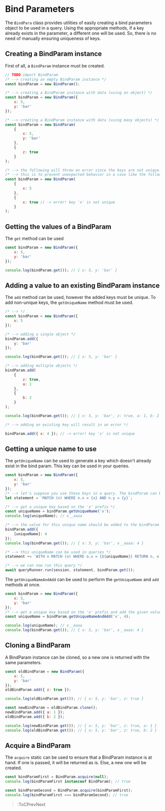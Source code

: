 # Bind Parameters

The `BindPara` class provides utilities of easily creating a bind parameters object to be used in a query. Using the appropriate methods, if a key already exists in the parameter, a different one will be used. So, there is no need of manually ensuring uniqueness of keys.

## Creating a BindParam instance

First of all, a `BindParam` instance must be created.
```js
// TODO import BindParam
/* --> creating an empty BindParam instance */
const bindParam = new BindParam();

/* --> creating a BindParam instance with data (using an object) */
const bindParam = new BindParam({
    x: 5,
    y: 'bar'
});

/* --> creating a BindParam instance with data (using many objects) */
const bindParam = new BindParam(
    {
        x: 5,
        y: 'bar'
    },
    {
        z: true
    }
);

/* --> the following will throw an error since the keys are not unique. To add non-unique keys, the `getUniqueName` method must be used */
/* --> this is to prevent unexpected behavior in a case like the following: "n1.x = {x}, n2.x = {x}", where a different value is intended to be used each time */
const bindParam = new BindParam(
    {
        x: 5
    },
    {
        x: true // -> error! key 'x' is not unique
    }
);
```

## Getting the values of a BindParam

The `get` method can be used

```js
const bindParam = new BindParam({
    x: 5,
    y: 'bar'
});

console.log(bindParam.get()); // { x: 5, y: 'bar' }
```

## Adding a value to an existing BindParam instance

The `add` method can be used, however the added keys must be unique. To add non-unique keys, the `getUniqueName` method must be used.

```js
/* --> */
const bindParam = new BindParam({
    x: 5
});

/* --> adding a single object */
bindParam.add({
    y: 'bar'
});

console.log(bindParam.get()); // { x: 5, y: 'bar' }

/* --> adding multiple objects */
bindParam.add(
    {
        z: true,
        a: 1
    },
    {
        b: 2
    }
);

console.log(bindParam.get()); // { x: 5, y: 'bar', z: true, a: 1, b: 2 }

/* --> adding an existing key will result in an error */

bindParam.add({ x: 4 }); // -> error! key 'x' is not unique
```

## Getting a unique name to use

The `getUniqueName` can be used to generate a key which doesn't already exist in the bind param. This key can be used in your queries.

```js
const bindParam = new BindParam({
    x: 5,
    y: 'bar'
});
/* --> let's suppose you use those keys in a query. The bindParam can be used as a parameter when we run it */
let statement = `MATCH (n) WHERE n.x = {x} AND n.y = {y}`;

/* --> get a unique key based on the 'x' prefix */
const uniqueName = bindParam.getUniqueName('x');
console.log(uniqueName); // x__aaaa

/* --> the value for this unique name should be added to the bindParam */
bindParam.add({
    [uniqueName]: 4
});
console.log(bindParam.get()); // { x: 5, y: 'bar', x__aaaa: 4 }

/* --> this uniqueName can be used in queries */
statement += `WITH n MATCH (o) WHERE o.x = {${uniqueName}} RETURN n, o`;

/* --> we can now run this query */
await queryRunner.run(session, statement, bindParam.get());
```

The `getUniqueNameAndAdd` can be used to perform the `getUniqueName` and `add` methods at once.

```js
const bindParam = new BindParam({
    x: 5,
    y: 'bar'
});
/* --> get a unique key based on the 'x' prefix and add the given value to the bindParam */
const uniqueName = bindParam.getUniqueNameAndAdd('x', 4);

console.log(uniqueName); // x__aaaa
console.log(bindParam.get()); // { x: 5, y: 'bar', x__aaaa: 4 }
```

## Cloning a BindParam

A BindParam instance can be cloned, so a new one is returned with the same parameters.

```js
const oldBindParam = new BindParam({
    x: 5,
    y: 'bar'
});
oldBindParam.add({ z: true });

console.log(oldBindParam.get()); // { x: 5, y: 'bar', z: true }

const newBindParam = oldBindParam.clone();
newBindParam.add({ a: 1 });
oldBindParam.add({ b: 2 });

console.log(newBindParam.get()); // { x: 5, y: 'bar', z: true, a: 1 }
console.log(oldBindParam.get()); // { x: 5, y: 'bar', z: true, b: 2 }
```

## Acquire a BindParam

The `acquire` static can be used to ensure that a BindParam instance is at hand. If one is passed, it will be returned as is. Else, a new one will be created.

```js
const bindParamFirst = BindParam.acquire(null);
console.log(bindParamFirst instanceof BindParam); // true

const bindParamSecond = BindParam.acquire(bindParamFirst);
console.log(bindParamFirst === bindParamSecond); // true
```

> :ToCPrevNext